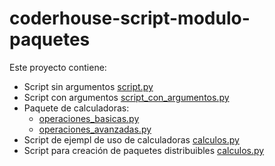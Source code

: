 # coderhouse-script-modulo-paquetes
Este proyecto contiene:
- Script sin argumentos [script.py](script.py)
- Script con argumentos [script_con_argumentos.py](script_con_argumentos.py)
- Paquete de calculadoras:
    - [operaciones_basicas.py](calculadoras/operaciones_basicas.py)
    - [operaciones_avanzadas.py](calculadoras/operaciones_avanzadas.py)
- Script de ejempl de uso de calculadoras [calculos.py](calculos.py)
- Script para creación de paquetes distribuibles [calculos.py](calculos.py)
  